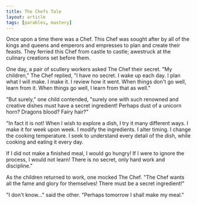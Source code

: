 ```yaml
---
title: The Chefs Tale
layout: article
tags: [parables, mastery]
---
```

Once upon a time there was a Chef. This Chef was sought after by all of the
kings and queens and emperors and empresses to plan and create their feasts.
They ferried this Chef from castle to castle; awestruck at the culinary
creations set before them.

One day, a pair of scullery workers asked The Chef their secret. "My children,"
The Chef replied, "I have no secret. I wake up each day. I plan what I will
make. I make it. I review how it went. When things don't go well, learn from
it. When things go well, I learn from that as well."

"But surely," one child contended, "surely one with such renowned and creative
dishes must have a secret ingredient! Perhaps dust of a unicorn horn? Dragons
blood? Fairy hair?"

"In fact it is not! When I wish to explore a dish, I try it many different
ways. I make it for week upon week. I modify the ingredients. I alter timing. I
change the cooking temperature. I seek  to understand every detail of the dish,
while cooking and eating it every day.

If I did not make a finished meal, I would go hungry! If I were to ignore the
process, I would not learn! There is no secret, only hard work and discipline."

As the children returned to work, one mocked The Chef. "The Chef wants all the
fame and glory for themselves! There must be a secret ingredient!"

"I don't know..." said the other. "Perhaps tomorrow I shall make my meal."
